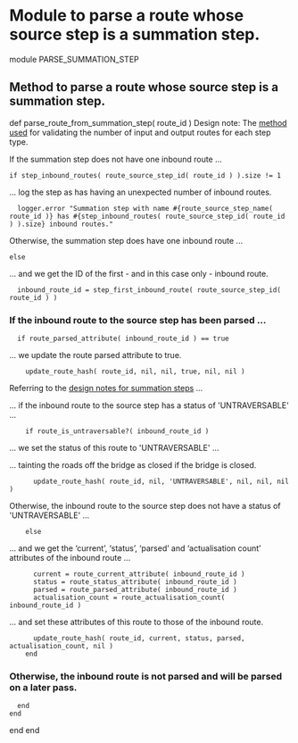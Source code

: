 # Module to parse a route whose source step is a summation step.

module PARSE_SUMMATION_STEP
## Method to parse a route whose source step is a summation step.

  def parse_route_from_summation_step( route_id )
Design note: The [method used](https://ukparliament.github.io/ontologies/procedure/maps/meta/design-notes/#validating-inputs-and-outputs-to-steps) for validating the number of input and output routes for each step type.

If the summation step does not have one inbound route ...

    if step_inbound_routes( route_source_step_id( route_id ) ).size != 1
... log the step as has having an unexpected number of inbound routes.

      logger.error "Summation step with name #{route_source_step_name( route_id )} has #{step_inbound_routes( route_source_step_id( route_id ) ).size} inbound routes."
Otherwise, the summation step does have one inbound route ...

    else
... and we get the ID of the first - and in this case only - inbound route.

      inbound_route_id = step_first_inbound_route( route_source_step_id( route_id ) )
### If the inbound route to the source step has been parsed ...

      if route_parsed_attribute( inbound_route_id ) == true
... we update the route parsed attribute to true.

        update_route_hash( route_id, nil, nil, true, nil, nil )
Referring to the [design notes for summation steps](https://ukparliament.github.io/ontologies/procedure/maps/meta/design-notes/#summation-steps) ...

... if the inbound route to the source step has a status of 'UNTRAVERSABLE' ...

        if route_is_untraversable?( inbound_route_id )
... we set the status of this route to 'UNTRAVERSABLE' ...

... tainting the roads off the bridge as closed if the bridge is closed.

          update_route_hash( route_id, nil, 'UNTRAVERSABLE', nil, nil, nil )
Otherwise, the inbound route to the source step does not have a status of 'UNTRAVERSABLE' ...

        else
... and we get the ‘current’, ‘status’, ‘parsed’ and ‘actualisation count’ attributes of the inbound route ...

          current = route_current_attribute( inbound_route_id )
          status = route_status_attribute( inbound_route_id )
          parsed = route_parsed_attribute( inbound_route_id )
          actualisation_count = route_actualisation_count( inbound_route_id )
... and set these attributes of this route to those of the inbound route.

          update_route_hash( route_id, current, status, parsed, actualisation_count, nil )
        end
### Otherwise, the inbound route is not parsed and will be parsed on a later pass.

      end
    end
  end
end
